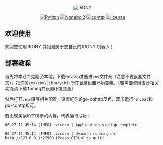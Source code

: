 <div align="center">

![IRONY](https://socialify.git.ci/ElainaFanBoy/IRONY/image?description=1&font=Rokkitt&forks=1&issues=1&language=1&logo=https%3A%2F%2Favatars.githubusercontent.com%2Fu%2F56375835%3Fv%3D4&name=1&owner=1&pattern=Circuit%20Board&pulls=1&stargazers=1&theme=Auto)

<p align="center">

[![Python](https://img.shields.io/badge/Python-3.9+-00a393?style=for-the-badge&logo=python)](https://python.org)
[![Nonebot2](https://img.shields.io/badge/Onebot-Nonebot2-red?style=for-the-badge&logo=appveyor&color=red)](https://github.com/nonebot/nonebot2)
[![cqhttp](https://img.shields.io/badge/OneBot-go--cqhttp-green.svg?style=for-the-badge&logo=appveyor&color=pink)](https://github.com/Mrs4s/go-cqhttp)
[![license](https://img.shields.io/github/license/ElainaFanBoy/IRONY?style=for-the-badge)](https://github.com/ElainaFanBoy/IRONY/blob/master/LICENSE)

<div align="left">

## 欢迎使用

欢迎您使用 IRONY 并搭建属于您自己的 IRONY 机器人！

## 部署教程

首先将本仓库克隆至本地，下载env.zip并塞进`env`文件夹（注意不要嵌套文件夹），把你的`xxx\env\Library\bin`所在目录设置环境变量。（若需要使用语音相关功能请下载ffpmeg并设置环境变量）

然后打开`.env`填写相关配置，设置好你的go-cqhttp反代，双击运行`run.bat`和go-cqhttp即可。

若出现类似如下所示的内容，代表运行成功：

```
06-27 11:45:14 [INFO] uvicorn | Application startup complete.

06-27 11:45:14 [INFO] uvicorn | Uvicorn running on http://127.0.0.1:27500 (Press CTRL+C to quit)
```
